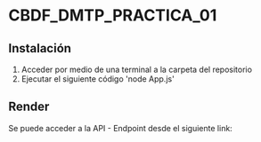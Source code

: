 # CBDF_DMTP_PRACTICA_01
## Instalación
1. Acceder por medio de una terminal a la carpeta del repositorio 
2. Ejecutar el siguiente código 'node App.js'

## Render
Se puede acceder a la API - Endpoint desde el siguiente link:

